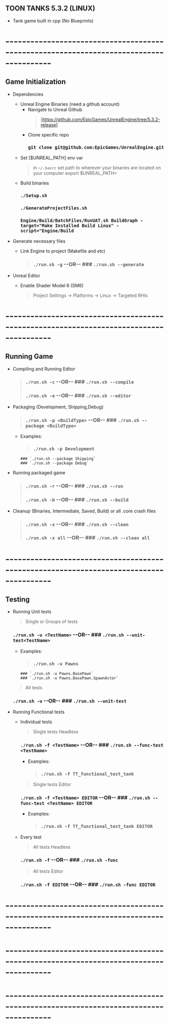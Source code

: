 TOON TANKS 5.3.2 (LINUX)
-----------------------------------------------------------------------------------------

* Tank game built in cpp (No Blueprints)


# ---------------------------------------------------------------------------------------
Game Initialization
-----------------------------------------------------------------------------------------

* Dependencies
    - Unreal Engine Binaries (need a github account)
        - Navigate to Unreal Github
            > [https://github.com/EpicGames/UnrealEngine/tree/5.3.2-release]
        - Clone specific repo
            ### `git clone git@github.com:EpicGames/UnrealEngine.git`
    - Set [$UNREAL_PATH] env var
        > in `~/.basrc` set path to wherever your binaries are located on your computer
        > export $UNREAL_PATH=<path-to-your-binaries>
    - Build binaries
        ### `./Setup.sh`
        ### `./GenerateProjectFiles.sh`
        ### `Engine/Build/BatchFiles/RunUAT.sh BuildGraph -target="Make Installed Build Linux" -script="Engine/Build`
* Generate necessary files
    - Link Engine to project (Makefile and etc)
        > ### `./run.sh -g`          --OR--       ### `./run.sh --generate`

* Unreal Editor
    - Enable Shader Model 6 (SM6)
        > Project Settings -> Platforms -> Linux -> Targeted RHIs


# ---------------------------------------------------------------------------------------
Running Game
-----------------------------------------------------------------------------------------

- Compiling and Running Editor
    > ### `./run.sh -c`              --OR--       ### `./run.sh --compile`
    > ### `./run.sh -e`              --OR--       ### `./run.sh --editor`
- Packaging (Development, Shipping,Debug)
    > ### `./run.sh -p <BuildType>`  --OR--       ### `./run.sh --package <BuildType>`
    - Examples:
        > ### `./run.sh -p Development`    
          ### `./run.sh --package Shipping`    
          ### `./run.sh --package Debug`  
- Running packaged game
    > ### `./run.sh -r`              --OR--       ### `./run.sh --run`
    > ### `./run.sh -b`              --OR--       ### `./run.sh --build`
- Cleanup (Binaries, Intermediate, Saved, Build) or all .core crash files
    > ### `./run.sh -x`              --OR--       ### `./run.sh --clean`
    > ### `./run.sh -x all`          --OR--       ### `./run.sh --clean all`


# ---------------------------------------------------------------------------------------
Testing
-----------------------------------------------------------------------------------------

- Running Unit tests
    > Single or Groups of tests
    ### `./run.sh -u <TestName>`            --OR--       ### `./run.sh --unit-test<TestName>`
    - Examples:
        > ### `./run.sh -u Pawns`  
          ### `./run.sh -u Pawns.BasePawn`  
          ### `./run.sh -u Pawns.BasePawn.SpawnActor`
    > All tests
    ### `./run.sh -u`                       --OR--       ### `./run.sh --unit-test`

- Running Functional tests
    - Individual tests
        > Single tests Headless
        ### `./run.sh -f <TestName>`        --OR--       ### `./run.sh --func-test <TestName>`
        - Examples:
            > ### `./run.sh -f TT_functional_test_tank`
        > Single tests Editor
        ### `./run.sh -f <TestName> EDITOR` --OR--       ### `./run.sh --func-test <TestName> EDITOR`
        - Examples:
            > ### `./run.sh -f TT_functional_test_tank EDITOR`
    - Every test
        > All tests Headless
        ### `./run.sh -f`                   --OR--       ### `./run.sh -func`
        > All tests Editor
        ### `./run.sh -f EDITOR`            --OR--       ### `./run.sh -func EDITOR`



# ---------------------------------------------------------------------------------------
# ---------------------------------------------------------------------------------------
# ---------------------------------------------------------------------------------------
